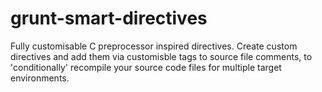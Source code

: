 # grunt-smart-directives
Fully customisable C preprocessor inspired directives. Create custom directives and add them via customisble tags to source file comments, to 'conditionally' recompile your source code files for multiple target environments.
